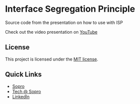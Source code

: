 # Interface Segregation Principle
Source code from the presentation on how to use with ISP

Check out the video presentation on [YouTube](https://www.youtube.com/watch?v=JHWz0Cpv3VQ&ab_channel=SoproTechTalks)

## License

This project is licensed under the [MIT license](https://github.com/dotnet/orleans/blob/master/LICENSE).


## Quick Links

* [Sopro](https://sopro.io/)
* [Tech @ Sopro](https://tech.sopro.io/)
* [LinkedIn](https://www.linkedin.com/company/sopro-social-prospecting/)
